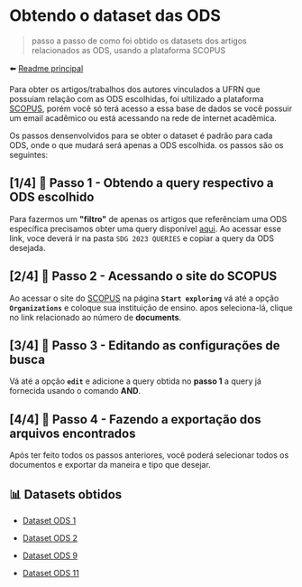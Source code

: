 # Obtendo o dataset das ODS

> passo a passo de como foi obtido os datasets dos artigos relacionados as ODS, usando a plataforma SCOPUS

⬅️ [Readme principal](../u2t1.md)

Para obter os artigos/trabalhos dos autores vinculados a UFRN que possuiam relação com as ODS escolhidas, foi ultilizado a plataforma [SCOPUS](https://www.scopus.com/home.uri), porém você só terá acesso a essa base de dados se você possuir um email acadêmico ou está acessando na rede de internet acadêmica.

Os passos densenvolvidos para se obter o dataset é padrão para cada ODS, onde o que mudará será apenas a ODS escolhida. os passos são os seguintes: 

## [1/4] 🔶 Passo 1 - Obtendo a query respectivo a ODS escolhido

Para fazermos um **"filtro"** de apenas os artigos que referênciam uma ODS específica precisamos obter uma query disponível [aqui](https://elsevier.digitalcommonsdata.com/datasets/y2zyy9vwzy/1). Ao acessar esse link, voce deverá ir na pasta `SDG 2023 QUERIES` e copiar a query da ODS desejada.

## [2/4] 🔶 Passo 2 - Acessando o site do SCOPUS

Ao acessar o site do [SCOPUS](https://www.scopus.com/home.uri) na página **`Start exploring`** vá até a opção **`Organizations`** e coloque sua instituição de ensino. apos seleciona-lá, clique no link relacionado ao número de **documents**.

## [3/4] 🔶 Passo 3 - Editando as configurações de busca

Vá até a opção **`edit`** e adicione a query obtida no **passo 1** a query já fornecida usando o comando **AND**.

## [4/4] 🔶 Passo 4 - Fazendo a exportação dos arquivos encontrados

Após ter feito todos os passos anteriores, você poderá selecionar todos os documentos e exportar da maneira e tipo que desejar.

## 📊 Datasets obtidos

- [Dataset ODS 1](../datasets/ods_1.csv)

- [Dataset ODS 2](../datasets/ods_2.csv)

- [Dataset ODS 9](../datasets/ods_9.csv)

- [Dataset ODS 11](../datasets/ods_11.csv)


